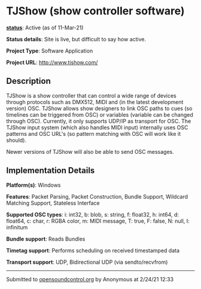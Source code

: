 # TJShow (show controller software)

**[status](../implementation-status.html)**: Active (as of 11-Mar-21)

**Status details**: 
Site is live, but difficult to say how active.

**Project Type**: Software Application

**Project URL**: <http://www.tjshow.com/>

## Description

TJShow is a show controller that can control a wide range of devices through protocols such as DMX512, MIDI and (in the latest development version) OSC. TJShow allows show designers to link OSC paths to cues (so timelines can be triggered from OSC) or variables (variable can be changed through OSC). Currently, it only supports UDP/IP as transport for OSC. The TJShow input system (which also handles MIDI input) internally uses OSC patterns and OSC URL's (so pattern matching with OSC will work like it should). <p> Newer versions of TJShow will also be able to send OSC messages.

## Implementation Details

**Platform(s)**: Windows

**Features**: Packet Parsing, Packet Construction, Bundle Support, Wildcard Matching Support, Stateless Interface

**Supported OSC types**: i: int32, b: blob, s: string, f: float32, h: int64, d: float64, c: char, r: RGBA color, m: MIDI message, T: true, F: false, N: null, I: infinitum

**Bundle support**: Reads Bundles

**Timetag support**: Performs scheduling on received timestamped data

**Transport support**: UDP, Bidirectional UDP (via sendto/recvfrom)

---
Submitted to [opensoundcontrol.org](https://opensoundcontrol.org) by Anonymous at 2/24/21 12:33
